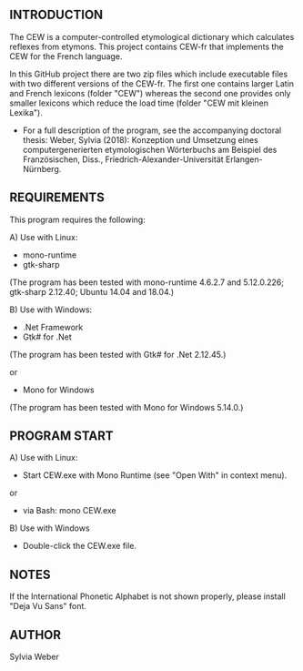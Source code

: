 

INTRODUCTION
------------

The CEW is a computer-controlled etymological dictionary which calculates reflexes from etymons. This project contains CEW-fr that implements the CEW for the French language.

In this GitHub project there are two zip files which include executable files with two different versions of the CEW-fr. The first one contains larger Latin and French lexicons (folder "CEW") whereas the second one provides only smaller lexicons which reduce the load time (folder "CEW mit kleinen Lexika").

 * For a full description of the program, see the accompanying doctoral thesis:
   Weber, Sylvia (2018): Konzeption und Umsetzung eines computergenerierten etymologischen Wörterbuchs am Beispiel des Französischen, Diss., Friedrich-Alexander-Universität Erlangen-Nürnberg.

   
REQUIREMENTS
------------

This program requires the following:

A) Use with Linux:

 * mono-runtime
 * gtk-sharp
 
 (The program has been tested with mono-runtime 4.6.2.7 and 5.12.0.226; gtk-sharp 2.12.40; Ubuntu 14.04 and 18.04.)


B) Use with Windows:

 * .Net Framework
 * Gtk# for .Net
 
 (The program has been tested with Gtk# for .Net 2.12.45.)
 
 or
 
 * Mono for Windows

 (The program has been tested with Mono for Windows 5.14.0.)

 
PROGRAM START
-------------

A) Use with Linux:
 
 * Start CEW.exe with Mono Runtime (see "Open With" in context menu).
 
 or
 
 * via Bash: mono CEW.exe
 
B) Use with Windows

 * Double-click the CEW.exe file.
 
NOTES
-----

If the International Phonetic Alphabet is not shown properly, please install "Deja Vu Sans" font.

 
AUTHOR
------

Sylvia Weber
